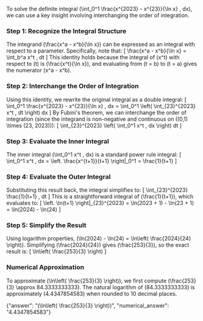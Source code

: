 

To solve the definite integral \(\int_0^1 \frac{x^{2023} - x^{23}}{\ln x} \, dx\), we can use a key insight involving interchanging the order of integration. 

### Step 1: Recognize the Integral Structure
The integrand \(\frac{x^a - x^b}{\ln x}\) can be expressed as an integral with respect to a parameter. Specifically, note that:
\[
\frac{x^a - x^b}{\ln x} = \int_b^a x^t \, dt
\]
This identity holds because the integral of \(x^t\) with respect to \(t\) is \(\frac{x^t}{\ln x}\), and evaluating from \(t = b\) to \(t = a\) gives the numerator \(x^a - x^b\).

### Step 2: Interchange the Order of Integration
Using this identity, we rewrite the original integral as a double integral:
\[
\int_0^1 \frac{x^{2023} - x^{23}}{\ln x} \, dx = \int_0^1 \left( \int_{23}^{2023} x^t \, dt \right) dx
\]
By Fubini's theorem, we can interchange the order of integration (since the integrand is non-negative and continuous on \((0,1) \times (23, 2023)\)):
\[
\int_{23}^{2023} \left( \int_0^1 x^t \, dx \right) dt
\]

### Step 3: Evaluate the Inner Integral
The inner integral \(\int_0^1 x^t \, dx\) is a standard power rule integral:
\[
\int_0^1 x^t \, dx = \left. \frac{x^{t+1}}{t+1} \right|_0^1 = \frac{1}{t+1}
\]

### Step 4: Evaluate the Outer Integral
Substituting this result back, the integral simplifies to:
\[
\int_{23}^{2023} \frac{1}{t+1} \, dt
\]
This is a straightforward integral of \(\frac{1}{t+1}\), which evaluates to:
\[
\left. \ln(t+1) \right|_{23}^{2023} = \ln(2023 + 1) - \ln(23 + 1) = \ln(2024) - \ln(24)
\]

### Step 5: Simplify the Result
Using logarithm properties, \(\ln(2024) - \ln(24) = \ln\left( \frac{2024}{24} \right)\). Simplifying \(\frac{2024}{24}\) gives \(\frac{253}{3}\), so the exact result is:
\[
\ln\left( \frac{253}{3} \right)
\]

### Numerical Approximation
To approximate \(\ln\left( \frac{253}{3} \right)\), we first compute \(\frac{253}{3} \approx 84.3333333333\). The natural logarithm of \(84.3333333333\) is approximately \(4.4347854583\) when rounded to 10 decimal places.

{"answer": "\(\ln\left( \frac{253}{3} \right)\)", "numerical_answer": "4.4347854583"}